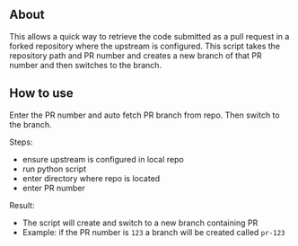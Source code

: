 ## About

This allows a quick way to retrieve the code submitted as a pull request in a forked repository where the upstream is configured.
This script takes the repository path and PR number and creates a new branch of that PR number and then switches to the branch.

## How to use

Enter the PR number and auto fetch PR branch from repo. Then switch to the branch.

Steps:
- ensure upstream is configured in local repo
- run python script
- enter directory where repo is located
- enter PR number 

Result:
- The script will create and switch to a new branch containing PR
- Example: if the PR number is `123` a branch will be created called `pr-123`

